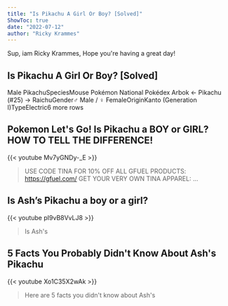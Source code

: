 ```yaml
---
title: "Is Pikachu A Girl Or Boy? [Solved]"
ShowToc: true 
date: "2022-07-12"
author: "Ricky Krammes" 
---
```


Sup, iam Ricky Krammes, Hope you're having a great day!
## Is Pikachu A Girl Or Boy? [Solved]
Male PikachuSpeciesMouse Pokémon National Pokédex Arbok ← Pikachu (#25) → RaichuGender♂ Male / ♀ FemaleOriginKanto (Generation I)TypeElectric6 more rows

## Pokemon Let's Go! Is Pikachu a BOY or GIRL? HOW TO TELL THE DIFFERENCE!
{{< youtube Mv7yGNDy-_E >}}
>USE CODE TINA FOR 10% OFF ALL GFUEL PRODUCTS: https://gfuel.com/ GET YOUR VERY OWN TINA APPAREL: ...

## Is Ash’s Pikachu a boy or a girl?
{{< youtube pI9vB8VvLJ8 >}}
>Is Ash's 

## 5 Facts You Probably Didn't Know About Ash's Pikachu
{{< youtube Xo1C35X2wAk >}}
>Here are 5 facts you didn't know about Ash's 

